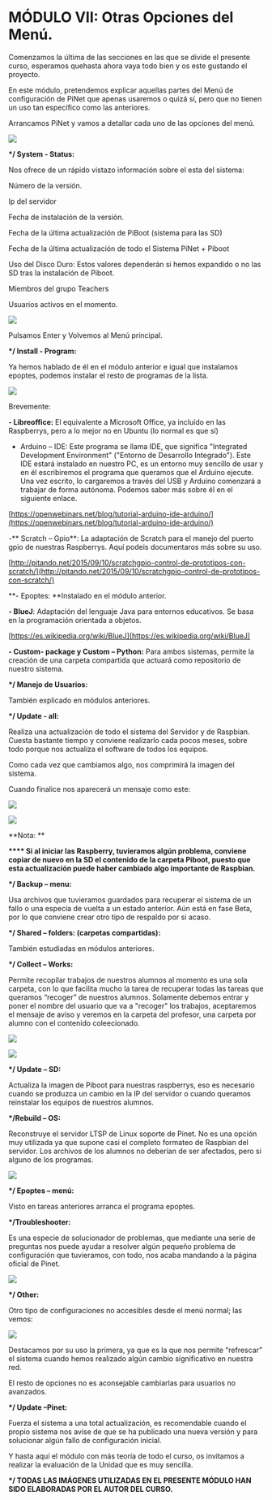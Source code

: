 # MÓDULO VII: Otras Opciones del Menú.

Comenzamos la última de las secciones en las que se divide el presente curso, esperamos quehasta ahora vaya todo bien y os este gustando el proyecto.

En este módulo, pretendemos explicar aquellas partes del Menú de configuración de PiNet que apenas usaremos o quizá sí, pero que no tienen un uso tan específico como las anteriores.

Arrancamos PiNet y vamos a detallar cada uno de las opciones del menú.

![](/assets/sdf)

**\*/ System - Status:**

Nos ofrece de un rápido vistazo información sobre el esta del sistema:

Número de la versión.

Ip del servidor

Fecha de instalación de la versión.

Fecha de la última actualización de PiBoot \(sistema para las SD\)

Fecha de la última actualización de todo el Sistema PiNet + Piboot

Uso del Disco Duro: Estos valores dependerán si hemos expandido o no las SD tras la instalación de Piboot.

Miembros del grupo Teachers

Usuarios activos en el momento.

![](/assets/satus)

Pulsamos Enter y Volvemos al Menú principal.

**\*/ Install - Program:**

Ya hemos hablado de él en el módulo anterior e igual que instalamos epoptes, podemos instalar el resto de programas de la lista.

![](/assets/list)

Brevemente:

**- Libreoffice:** El equivalente a Microsoft Office, ya incluído en las Raspberrys, pero a lo mejor no en Ubuntu \(lo normal es que sí\)

* Arduino – IDE: Este programa se llama IDE, que significa "Integrated Development Environment" \("Entorno de Desarrollo Integrado"\). Este IDE estará instalado en nuestro PC, es un entorno muy sencillo de usar y en él escribiremos el programa que queramos que el Arduino ejecute. Una vez escrito, lo cargaremos a través del USB y Arduino comenzará a trabajar de forma autónoma. Podemos saber más sobre él en el siguiente enlace.

[https://openwebinars.net/blog/tutorial-arduino-ide-arduino/](https://openwebinars.net/blog/tutorial-arduino-ide-arduino/)

-** Scratch – Gpio**: La adaptación de Scratch para el manejo del puerto gpio de nuestras Raspberrys. Aquí podeis documentaros más sobre su uso.

[http://pitando.net/2015/09/10/scratchgpio-control-de-prototipos-con-scratch/](http://pitando.net/2015/09/10/scratchgpio-control-de-prototipos-con-scratch/)

**- Epoptes: **Instalado en el módulo anterior.

**- BlueJ**: Adaptación del lenguaje Java para entornos educativos. Se basa en la programación orientada a objetos.

[https://es.wikipedia.org/wiki/BlueJ](https://es.wikipedia.org/wiki/BlueJ)

**- Custom- package y Custom – Python:** Para ambos sistemas, permite la creación de una carpeta compartida que actuará como repositorio de nuestro sistema.

**\*/ Manejo de Usuarios:**

También explicado en módulos anteriores.

**\*/ Update - all:**

Realiza una actualización de todo el sistema del Servidor y de Raspbian. Cuesta bastante tiempo y conviene realizarlo cada pocos meses, sobre todo porque nos actualiza el software de todos los equipos.

Como cada vez que cambiamos algo, nos comprimirá la imagen del sistema.

Cuando finalice nos aparecerá un mensaje como este:

![](/assets/import.pngdvs)

![](/assets/msj)

**Nota: **

**\*\*\*\* Si al iniciar las Raspberry, tuvieramos algún problema, conviene copiar de nuevo en la SD el contenido de la carpeta Piboot, puesto que esta actualización puede haber cambiado algo importante de Raspbian.**

**\*/ Backup – menu:**

Usa archivos que tuvieramos guardados para recuperar el sistema de un fallo o una especia de vuelta a un estado anterior. Aún está en fase Beta, por lo que conviene crear otro tipo de respaldo por si acaso.

**\*/ Shared – folders: \(carpetas compartidas\):**

También estudiadas en módulos anteriores.

**\*/ Collect – Works:**

Permite recopilar trabajos de nuestros alumnos al momento es una sola carpeta, con lo que facilita mucho la tarea de recuperar todas las tareas que queramos “recoger” de nuestros alumnos. Solamente debemos entrar y poner el nombre del usuario que va a "recoger" los trabajos, aceptaremos el mensaje de aviso y veremos en la carpeta del profesor, una carpeta por alumno con el contenido coleecionado.

![](/assets/import.pngdfsafasdf)

![](/assets/sdasdz)

**\*/ Update – SD:**

Actualiza la imagen de Piboot para nuestras raspberrys, eso es necesario cuando se produzca un cambio en la IP del servidor o cuando queramos reinstalar los equipos de nuestros alumnos.

**\*/Rebuild – OS:**

Reconstruye el servidor LTSP de Linux soporte de Pinet. No es una opción muy utilizada ya que supone casi el completo formateo de Raspbian del servidor. Los archivos de los alumnos no deberían de ser afectados, pero si alguno de los programas.

![](/assets/rebu)

**\*/ Epoptes – menú:**

Visto en tareas anteriores arranca el programa epoptes.

**\*/Troubleshooter:**

Es una especie de solucionador de problemas, que mediante una serie de preguntas nos puede ayudar a resolver algún pequeño problema de configuración que tuvieramos, con todo, nos acaba mandando a la página oficial de Pinet.

![](/assets/treou)

**\*/ Other:**

Otro tipo de configuraciones no accesibles desde el menú normal; las vemos:

![](/assets/refer)

Destacamos por su uso la primera, ya que es la que nos permite “refrescar” el sistema cuando hemos realizado algún cambio significativo en nuestra red.

El resto de opciones no es aconsejable cambiarlas para usuarios no avanzados.

**\*/ Update –Pinet:**

Fuerza el sistema a una total actualización, es recomendable cuando el propio sistema nos avise de que se ha publicado una nueva versión y para solucionar algún fallo de configuración inicial.



Y hasta aquí el módulo con más teoría de todo el curso, os invitamos a realizar la evaluación de la Unidad que es muy sencilla.



**\*/ TODAS LAS IMÁGENES UTILIZADAS EN EL PRESENTE MÓDULO HAN SIDO ELABORADAS POR EL AUTOR DEL CURSO.**

